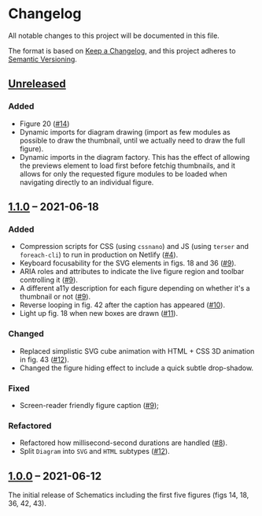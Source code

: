 # Changelog

All notable changes to this project will be documented in this file.

The format is based on [Keep a Changelog](https://keepachangelog.com/en/1.0.0/),
and this project adheres to [Semantic Versioning](https://semver.org/spec/v2.0.0.html).

## [Unreleased]

### Added

* Figure 20 ([#14](https://github.com/elisehein/schematics/pull/14))
* Dynamic imports for diagram drawing (import as few modules as possible to draw the thumbnail, until we actually need to draw the full figure).
* Dynamic imports in the diagram factory. This has the effect of allowing the previews element to load first before fetchig thumbnails, and it allows for only the requested figure modules to be loaded when navigating directly to an individual figure.

## [1.1.0] – 2021-06-18

### Added

* Compression scripts for CSS (using `cssnano`) and JS (using `terser` and `foreach-cli`) to run in production on Netlify ([#4](https://github.com/elisehein/schematics/pull/4)).
* Keyboard focusability for the SVG elements in figs. 18 and 36 ([#9](https://github.com/elisehein/schematics/pull/9)).
* ARIA roles and attributes to indicate the live figure region and toolbar controlling it ([#9](https://github.com/elisehein/schematics/pull/9)).
* A different a11y description for each figure depending on whether it's a thumbnail or not ([#9](https://github.com/elisehein/schematics/pull/9)).
* Reverse looping in fig. 42 after the caption has appeared ([#10](https://github.com/elisehein/schematics/pull/10)).
* Light up fig. 18 when new boxes are drawn ([#11](https://github.com/elisehein/schematics/pull/11)).

### Changed

* Replaced simplistic SVG cube animation with HTML + CSS 3D animation in fig. 43 ([#12](https://github.com/elisehein/schematics/pull/12)).
* Changed the figure hiding effect to include a quick subtle drop-shadow.

### Fixed

* Screen-reader friendly figure caption ([#9](https://github.com/elisehein/schematics/pull/9));

### Refactored

* Refactored how millisecond-second durations are handled ([#8](https://github.com/elisehein/schematics/pull/8)).
* Split `Diagram` into `SVG` and `HTML` subtypes ([#12](https://github.com/elisehein/schematics/pull/12)).

## [1.0.0] – 2021-06-12

The initial release of Schematics including the first five figures (figs 14, 18, 36, 42, 43).

[Unreleased]: https://github.com/elisehein/schematics/compare/1.1.0...staging
[1.1.0]: https://github.com/elisehein/schematics/compare/1.0.0...1.1.0
[1.0.0]: https://github.com/elisehein/schematics/compare/c8aa7d3e4fe78a3df0a3add04f7ba1d121b7a38e...1.0.0

